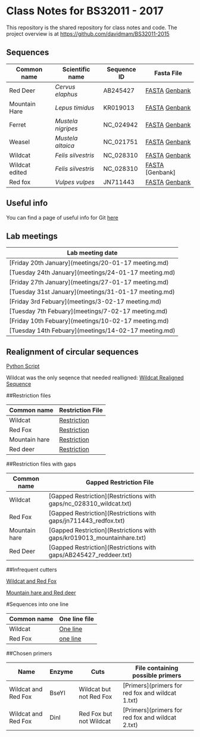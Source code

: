 
# Class Notes for BS32011 - 2017

This repository is the shared repository for class notes and code. The project overview is at https://github.com/davidmam/BS32011-2015 

## Sequences


| Common name | Scientific name | Sequence ID | Fasta File |
|---|---|---|---|
| Red Deer | _Cervus elaphus_ | AB245427 | [FASTA](sequences/reddeer.fasta) [Genbank](sequences/reddeer.gb) |
| Mountain Hare | _Lepus timidus_ | KR019013 | [FASTA](sequences/mountainhare.fasta) [Genbank](sequences/mountainhare.gb) |
| Ferret | _Mustela nigripes_ | NC_024942 | [FASTA](sequences/NC_024942.fasta) [Genbank](sequences/NC_024942.gb) |
| Weasel | _Mustela altaica_ | NC_021751 | [FASTA](sequences/Weasel.fasta) [Genbank](sequences/Weasel.gb) |
| Wildcat | _Felis silvestris_ | NC_028310 | [FASTA](sequences/NC_028310_wildcat.fasta) [Genbank](sequences/NC_028310_wildcat.gb) |
| Wildcat edited | _Felis silvestris_ | NC_028310 | [FASTA](sequences/NC_028310_wildcat_edited.fasta)  [Genbank] |
| Red fox | _Vulpes vulpes_ | JN711443 | [FASTA](sequences/JN711443_redfox.fasta) [Genbank](sequences/JN711443_redfox.gb) |


## Useful info

You can find a page of useful info for Git [here](git_info.md)

## Lab meetings

| Lab meeting date | 
|---|
|[Friday 20th January](meetings/20-01-17 meeting.md)|
|[Tuesday 24th January](meetings/24-01-17 meeting.md)|
|[Friday 27th January](meetings/27-01-17 meeting.md)|
|[Tuesday 31st January](meetings/31-01-17 meeting.md)|
|[Friday 3rd Febuary](meetings/3-02-17 meeting.md)|
|[Tuesday 7th Febuary](meetings/7-02-17 meeting.md)|
|[Friday 10th Febuary](meetings/10-02-17 meeting.md)|
|[Tuesday 14th Febuary](meetings/14-02-17 meeting.md)|


## Realignment of circular sequences 

[Python Script](sequences/sequencerealigner.py)

Wildcat was the only seqence that needed realligned:
[Wildcat Realigned Sequence](sequences/NC_028310_wildcat_edited.fasta)

##Restriction files

| Common name | Restriction File |
|---|---|
|Wildcat | [Restriction](sequences/nc_028310.restrict) |
|Red Fox | [Restriction](sequences/jn711443.restrict ) |
|Mountain hare | [Restriction](sequences/kr019013.restrict) |
|Red deer | [Restriction](sequences/ab245427.restrict ) |

##Restriction files with gaps 

| Common name | Gapped Restriction File |
|---|---|
|Wildcat | [Gapped Restriction](Restrictions with gaps/nc_028310_wildcat.txt) |
|Red Fox | [Gapped Restriction](Restrictions with gaps/jn711443_redfox.txt) |
|Mountain hare | [Gapped Restriction](Restrictions with gaps/kr019013_mountainhare.txt) |
|Red Deer | [Gapped Restriction](Restrictions with gaps/AB245427_reddeer.txt) |

##Infrequent cutters

[Wildcat and Red Fox](sequences/wildcat_redfox_enzymes.out )

[Mountain hare and Red deer](sequences/mountainhare_reddeer_enzymes.out )


#Sequences into one line

| Common name | One line file |
|---|---|
|Wildcat | [One line](sequences/NC_028310_wildcat_edited.fasta.one.txt ) |
|Red Fox | [one line](sequences/JN711443_redfox.fasta.one.txt  ) |


##Chosen primers

| Name | Enzyme | Cuts | File containing possible primers |
|---|---|---|---|
|Wildcat and Red Fox |BseYI | Wildcat but not Red Fox | [Primers](primers for red fox and wildcat 1.txt) |
|Wildcat and Red Fox |DinI | Red Fox but not Wildcat | [Primers](primers for red fox and wildcat 2.txt) |



